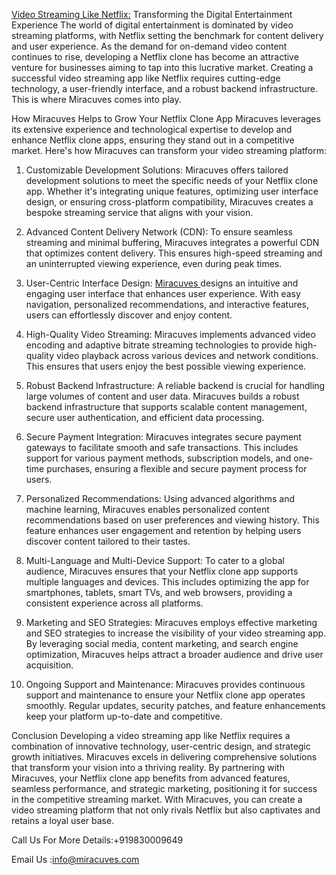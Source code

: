<a href="https://miracuves.com/solutions/netflix-clone/">Video Streaming Like Netflix:</a> Transforming the Digital Entertainment Experience
The world of digital entertainment is dominated by video streaming platforms, with Netflix setting the benchmark for content delivery and user experience. As the demand for on-demand video content continues to rise, developing a Netflix clone has become an attractive venture for businesses aiming to tap into this lucrative market. Creating a successful video streaming app like Netflix requires cutting-edge technology, a user-friendly interface, and a robust backend infrastructure. This is where Miracuves comes into play.

How Miracuves Helps to Grow Your Netflix Clone App
Miracuves leverages its extensive experience and technological expertise to develop and enhance Netflix clone apps, ensuring they stand out in a competitive market. Here's how Miracuves can transform your video streaming platform:

1. Customizable Development Solutions:
Miracuves offers tailored development solutions to meet the specific needs of your Netflix clone app. Whether it's integrating unique features, optimizing user interface design, or ensuring cross-platform compatibility, Miracuves creates a bespoke streaming service that aligns with your vision.

2. Advanced Content Delivery Network (CDN):
To ensure seamless streaming and minimal buffering, Miracuves integrates a powerful CDN that optimizes content delivery. This ensures high-speed streaming and an uninterrupted viewing experience, even during peak times.

3. User-Centric Interface Design:
 <a href="https://miracuves.com">Miracuves </a> designs an intuitive and engaging user interface that enhances user experience. With easy navigation, personalized recommendations, and interactive features, users can effortlessly discover and enjoy content.

4. High-Quality Video Streaming:
Miracuves implements advanced video encoding and adaptive bitrate streaming technologies to provide high-quality video playback across various devices and network conditions. This ensures that users enjoy the best possible viewing experience.

5. Robust Backend Infrastructure:
A reliable backend is crucial for handling large volumes of content and user data. Miracuves builds a robust backend infrastructure that supports scalable content management, secure user authentication, and efficient data processing.

6. Secure Payment Integration:
Miracuves integrates secure payment gateways to facilitate smooth and safe transactions. This includes support for various payment methods, subscription models, and one-time purchases, ensuring a flexible and secure payment process for users.

7. Personalized Recommendations:
Using advanced algorithms and machine learning, Miracuves enables personalized content recommendations based on user preferences and viewing history. This feature enhances user engagement and retention by helping users discover content tailored to their tastes.

8. Multi-Language and Multi-Device Support:
To cater to a global audience, Miracuves ensures that your Netflix clone app supports multiple languages and devices. This includes optimizing the app for smartphones, tablets, smart TVs, and web browsers, providing a consistent experience across all platforms.

9. Marketing and SEO Strategies:
Miracuves employs effective marketing and SEO strategies to increase the visibility of your video streaming app. By leveraging social media, content marketing, and search engine optimization, Miracuves helps attract a broader audience and drive user acquisition.

10. Ongoing Support and Maintenance:
Miracuves provides continuous support and maintenance to ensure your Netflix clone app operates smoothly. Regular updates, security patches, and feature enhancements keep your platform up-to-date and competitive.

Conclusion
Developing a video streaming app like Netflix requires a combination of innovative technology, user-centric design, and strategic growth initiatives. Miracuves excels in delivering comprehensive solutions that transform your vision into a thriving reality. By partnering with Miracuves, your Netflix clone app benefits from advanced features, seamless performance, and strategic marketing, positioning it for success in the competitive streaming market. With Miracuves, you can create a video streaming platform that not only rivals Netflix but also captivates and retains a loyal user base.


 Call Us For More Details:+919830009649

Email Us :info@miracuves.com


